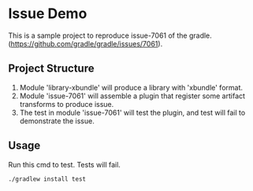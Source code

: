 # Issue Demo

This is a sample project to reproduce issue-7061 of the gradle.(https://github.com/gradle/gradle/issues/7061).

## Project Structure

1. Module 'library-xbundle' will produce a library with 'xbundle' format.
2. Module 'issue-7061' will assemble a plugin that register some artifact transforms to produce issue.
3. The test in module 'issue-7061' will test the plugin, and test will fail to demonstrate the issue.
 

## Usage

Run this cmd to test. Tests will fail.

```bash
./gradlew install test
```